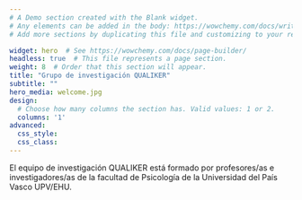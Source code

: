 ```yaml
---
# A Demo section created with the Blank widget.
# Any elements can be added in the body: https://wowchemy.com/docs/writing-markdown-latex/
# Add more sections by duplicating this file and customizing to your requirements.

widget: hero  # See https://wowchemy.com/docs/page-builder/
headless: true  # This file represents a page section.
weight: 8  # Order that this section will appear.
title: "Grupo de investigación QUALIKER"
subtitle: ""
hero_media: welcome.jpg
design:
  # Choose how many columns the section has. Valid values: 1 or 2.
  columns: '1'
advanced:
  css_style:
  css_class:
---
```


El equipo de investigación QUALIKER está formado por profesores/as e investigadores/as de la facultad de Psicología de la Universidad del País Vasco UPV/EHU.
